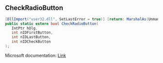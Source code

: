 ## CheckRadioButton

```csharp
[DllImport("user32.dll", SetLastError = true)] [return: MarshalAs(UnmanagedType.Bool)]
public static extern bool CheckRadioButton(
   IntPtr hDlg,
   int nIDFirstButton,
   int nIDLastButton,
   int nIDCheckButton
);
```

Microsoft documentation: [Link](https://docs.microsoft.com/en-us/windows/win32/api/winuser/nf-winuser-checkradiobutton)
